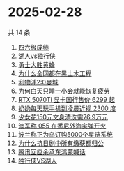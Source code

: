 # 2025-02-28

共 14 条

<!-- BEGIN ZHIHUSEARCH -->
<!-- 最后更新时间 Fri Feb 28 2025 13:16:03 GMT+0800 (China Standard Time) -->
1. [四六级成绩](https://www.zhihu.com/search?q=四六级成绩)
1. [湖人vs独行侠](https://www.zhihu.com/search?q=湖人vs独行侠)
1. [勇士大胜黄蜂](https://www.zhihu.com/search?q=勇士大胜黄蜂)
1. [为什么全网都在黑土木工程](https://www.zhihu.com/search?q=为什么全网都在黑土木工程)
1. [利物浦2:0曼城](https://www.zhihu.com/search?q=利物浦2:0曼城)
1. [为何白天只睡一小会就能恢复疲劳](https://www.zhihu.com/search?q=为何白天只睡一小会就能恢复疲劳)
1. [RTX 5070Ti 显卡国行售价 6299 起](https://www.zhihu.com/search?q=RTX%205070Ti%20显卡国行售价%206299%20起)
1. [奶奶每天玩手机到凌晨近视 2300 度](https://www.zhihu.com/search?q=奶奶每天玩手机到凌晨近视%202300%20度)
1. [少女花150元文身清洗需76.9万元](https://www.zhihu.com/search?q=少女花150元文身清洗需76.9万元)
1. [澳军称 055 在悉尼外海实弹开火](https://www.zhihu.com/search?q=澳军称%20055%20在悉尼外海实弹开火)
1. [波兰称正为乌订购5000个星链系统](https://www.zhihu.com/search?q=波兰称正为乌订购5000个星链系统)
1. [为什么抗日剧中所有缴获都归公](https://www.zhihu.com/search?q=为什么抗日剧中所有缴获都归公)
1. [腾讯回应余承东鸿蒙喊话](https://www.zhihu.com/search?q=腾讯回应余承东鸿蒙喊话)
1. [独行侠VS湖人](https://www.zhihu.com/search?q=独行侠VS湖人)
<!-- END ZHIHUSEARCH -->
